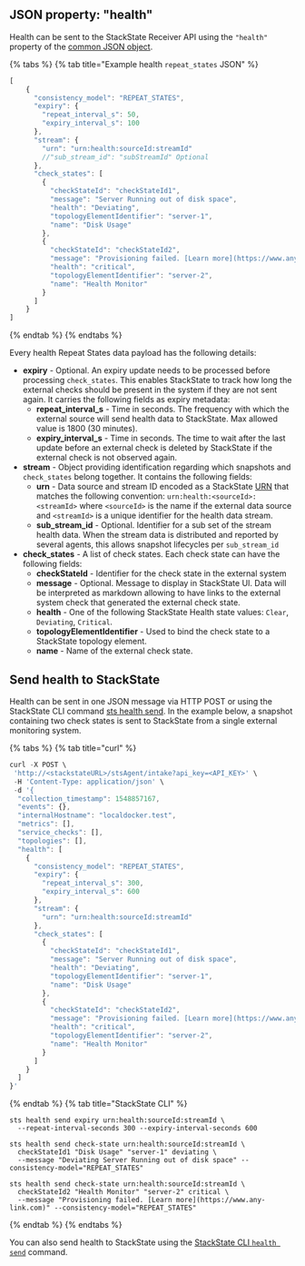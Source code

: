 ## JSON property: "health"

Health can be sent to the StackState Receiver API using the `"health"` property of the [common JSON object](#common-json-object).

{% tabs %}
{% tab title="Example health `repeat_states` JSON" %}
```javascript
[
    {
      "consistency_model": "REPEAT_STATES",
      "expiry": {
        "repeat_interval_s": 50,
        "expiry_interval_s": 100
      },
      "stream": {
        "urn": "urn:health:sourceId:streamId"
        //"sub_stream_id": "subStreamId" Optional
      },
      "check_states": [
        {
          "checkStateId": "checkStateId1",
          "message": "Server Running out of disk space",
          "health": "Deviating",
          "topologyElementIdentifier": "server-1",
          "name": "Disk Usage"
        },
        {
          "checkStateId": "checkStateId2",
          "message": "Provisioning failed. [Learn more](https://www.any-link.com)",
          "health": "critical",
          "topologyElementIdentifier": "server-2",
          "name": "Health Monitor"
        }
      ]
    }
]
```
{% endtab %}
{% endtabs %}

Every health Repeat States data payload has the following details:

* **expiry** - Optional. An expiry update needs to be processed before processing `check_states`. This enables StackState to track how long the external checks should be present in the system if they are not sent again. It carries the following fields as expiry metadata:
  * **repeat_interval_s** - Time in seconds. The frequency with which the external source will send health data to StackState. Max allowed value is 1800 (30 minutes).
  * **expiry_interval_s** - Time in seconds. The time to wait after the last update before an external check is deleted by StackState if the external check is not observed again.
* **stream** - Object providing identification regarding which snapshots and `check_states` belong together. It contains the following fields:
  * **urn** - Data source and stream ID encoded as a StackState [URN](../../configure/identifiers.md) that matches the following convention: `urn:health:<sourceId>:<streamId>` where `<sourceId>` is the name if the external data source and `<streamId>` is a unique identifier for the health data stream.
  * **sub_stream_id** - Optional. Identifier for a sub set of the stream health data. When the stream data is distributed and reported by several agents, this allows snapshot lifecycles per `sub_stream_id`
* **check_states** - A list of check states. Each check state can have the following fields:
  * **checkStateId** - Identifier for the check state in the external system
  * **message** - Optional. Message to display in StackState UI. Data will be interpreted as markdown allowing to have links to the external system check that generated the external check state.
  * **health** - One of the following StackState Health state values: `Clear`, `Deviating`, `Critical`.
  * **topologyElementIdentifier** - Used to bind the check state to a StackState topology element.
  * **name** - Name of the external check state.


## Send health to StackState

Health can be sent in one JSON message via HTTP POST or using the StackState CLI command [sts health send](../../develop/reference/cli_reference.md#sts-health-send). In the example below, a snapshot containing two check states is sent to StackState from a single external monitoring system.

{% tabs %}
{% tab title="curl" %}
```javascript
curl -X POST \
 'http://<stackstateURL>/stsAgent/intake?api_key=<API_KEY>' \
 -H 'Content-Type: application/json' \
 -d '{
  "collection_timestamp": 1548857167,
  "events": {},
  "internalHostname": "localdocker.test",
  "metrics": [],
  "service_checks": [],
  "topologies": [],
  "health": [
    {
      "consistency_model": "REPEAT_STATES",
      "expiry": {
        "repeat_interval_s": 300,
        "expiry_interval_s": 600
      },
      "stream": {
        "urn": "urn:health:sourceId:streamId"
      },
      "check_states": [
        {
          "checkStateId": "checkStateId1",
          "message": "Server Running out of disk space",
          "health": "Deviating",
          "topologyElementIdentifier": "server-1",
          "name": "Disk Usage"
        },
        {
          "checkStateId": "checkStateId2",
          "message": "Provisioning failed. [Learn more](https://www.any-link.com)",
          "health": "critical",
          "topologyElementIdentifier": "server-2",
          "name": "Health Monitor"
        }
      ]
    }
  ]
}'
```
{% endtab %}
{% tab title="StackState CLI" %}
```
sts health send expiry urn:health:sourceId:streamId \
  --repeat-interval-seconds 300 --expiry-interval-seconds 600

sts health send check-state urn:health:sourceId:streamId \
  checkStateId1 "Disk Usage" "server-1" deviating \
  --message "Deviating Server Running out of disk space" --consistency-model="REPEAT_STATES"

sts health send check-state urn:health:sourceId:streamId \
  checkStateId2 "Health Monitor" "server-2" critical \
  --message "Provisioning failed. [Learn more](https://www.any-link.com)" --consistency-model="REPEAT_STATES"
```

{% endtab %}
{% endtabs %}

You can also send health to StackState using the [StackState CLI `health send`](../../develop/reference/cli_reference.md#sts-health-send) command.